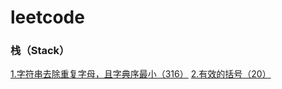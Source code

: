 # leetcode

### 栈（Stack）
[1.字符串去除重复字母，且字典序最小（316）](https://github.com/pinganNJ/Leetcode/blob/master/src/main/note/%E6%A0%88_Stack/316_%E5%8E%BB%E9%99%A4%E9%87%8D%E5%A4%8D%E5%AD%97%E6%AF%8D%2C%E4%B8%94%E5%AD%97%E5%85%B8%E5%BA%8F%E6%9C%80%E5%B0%8F.md)
[2.有效的括号（20）](https://github.com/pinganNJ/Leetcode/blob/master/src/main/note/%E6%A0%88_Stack/20_%E6%9C%89%E6%95%88%E7%9A%84%E6%8B%AC%E5%8F%B7.md)

